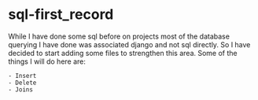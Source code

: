 # sql-first_record
While I have done some sql before on projects most of the
database querying I have done was associated django and not sql directly.
So I have decided to start adding some files to strengthen this area.
Some of the things I will do here are:

```
- Insert
- Delete
- Joins
```

